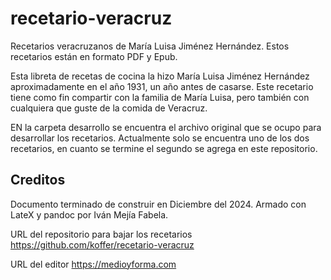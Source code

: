 # recetario-veracruz
Recetarios veracruzanos de María Luisa Jiménez Hernández.
Estos recetarios están en formato PDF y Epub.

Esta libreta de recetas de cocina la hizo María Luisa Jiménez Hernández aproximadamente en el año 1931, un año antes de casarse. Este recetario tiene como fin compartir con la familia de María Luisa, pero también con cualquiera que guste de la comida de Veracruz.


EN la carpeta desarrollo se encuentra el archivo original que se ocupo para desarrollar los recetarios.
Actualmente solo se encuentra uno de los dos recetarios, en cuanto se termine el segundo se agrega en este repositorio.


## Creditos
Documento terminado de construir en Diciembre del 2024.
Armado con LateX y pandoc por Iván Mejía Fabela.

URL del repositorio para bajar los recetarios
https://github.com/koffer/recetario-veracruz

URL del editor
https://medioyforma.com
